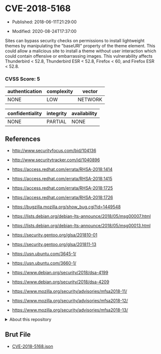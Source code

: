 # CVE-2018-5168

- Published: 2018-06-11T21:29:00

- Modified: 2020-08-24T17:37:00

Sites can bypass security checks on permissions to install lightweight themes by manipulating the "baseURI" property of the theme element. This could allow a malicious site to install a theme without user interaction which could contain offensive or embarrassing images. This vulnerability affects Thunderbird < 52.8, Thunderbird ESR < 52.8, Firefox < 60, and Firefox ESR < 52.8.

### CVSS Score: **5**

| authentication | complexity | vector |
| --- | --- | --- |
| NONE | LOW | NETWORK |

| confidentiality | integrity | availability |
| --- | --- | --- |
| NONE | PARTIAL | NONE |

## References

* http://www.securityfocus.com/bid/104136

* http://www.securitytracker.com/id/1040896

* https://access.redhat.com/errata/RHSA-2018:1414

* https://access.redhat.com/errata/RHSA-2018:1415

* https://access.redhat.com/errata/RHSA-2018:1725

* https://access.redhat.com/errata/RHSA-2018:1726

* https://bugzilla.mozilla.org/show_bug.cgi?id=1449548

* https://lists.debian.org/debian-lts-announce/2018/05/msg00007.html

* https://lists.debian.org/debian-lts-announce/2018/05/msg00013.html

* https://security.gentoo.org/glsa/201810-01

* https://security.gentoo.org/glsa/201811-13

* https://usn.ubuntu.com/3645-1/

* https://usn.ubuntu.com/3660-1/

* https://www.debian.org/security/2018/dsa-4199

* https://www.debian.org/security/2018/dsa-4209

* https://www.mozilla.org/security/advisories/mfsa2018-11/

* https://www.mozilla.org/security/advisories/mfsa2018-12/

* https://www.mozilla.org/security/advisories/mfsa2018-13/

<details>
<summary>About this repository</summary> 

  This repository is part of the project [Live Hack CVE](https://github.com/Live-Hack-CVE). Main website can be found [www.live-hack.org](https://www.live-hack.org) 
  
  Made by [Sn0wAlice](https://github.com/Sn0wAlice) for the people that care about security and need to have a feed of the latest CVEs. Hope you enjoy it, don't forget to star the repo and follow me on [Twitter](https://twitter.com/Sn0wAlice) and [Github](https://github.com/Sn0wAlice). And that is my [personnal website](https://www.alice-snow.me/)

  - [Home Page](https://github.com/Live-Hack-CVE)
  - [Framework](https://github.com/Live-Hack-CVE/cve-framework)
  - [CVE database](https://github.com/Live-Hack-CVE/full_database)
  - [Changelog](https://github.com/Live-Hack-CVE/Changelog)
</details>

## Brut File

* [CVE-2018-5168.json](https://raw.githubusercontent.com/Live-Hack-CVE/full_database/main/cves/2018/CVE-2018-5168.json)

